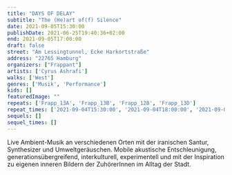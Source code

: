 ```yaml
---
title: "DAYS OF DELAY"
subtitle: "The (He)art of(f) Silence"
date: 2021-09-05T15:30:00
publishDate: 2021-06-25T19:40:36+02:00
end: 2021-09-05T17:00:00
draft: false
street: "Am Lessingtunnel, Ecke Harkortstraße"
address: "22765 Hamburg"
organizers: ["Frappant"]
artists: ['Cyrus Ashrafi']
walks: ['West']
genres: ['Musik', 'Performance']
kids: []
featuredImage: ""
repeats: ['Frapp_13A', 'Frapp_13B', 'Frapp_12B', 'Frapp_13D']
repeat_times: ['2021-09-04T15:30:00', '2021-09-04T18:00:00', '2021-09-05T15:00:00', '2021-09-05T18:00:00']
sequels: []
sequel_times: []
---
```


Live Ambient-Musik an verschiedenen Orten mit der iranischen Santur, Synthesizer und Umweltgeräuschen. Mobile akustische Entschleunigung, generationsübergreifend, interkulturell, experimentell und mit der Inspiration zu eigenen inneren Bildern der ZuhörerInnen im Alltag der Stadt.